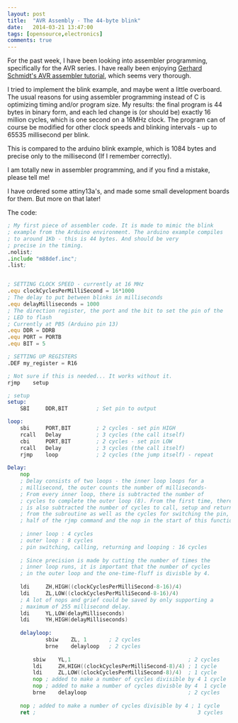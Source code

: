 ```yaml
---
layout: post
title:  "AVR Assembly - The 44-byte blink"
date:   2014-03-21 13:47:00
tags: [opensource,electronics]
comments: true
---
```

For the past week, I have been looking into assembler programming, specifically
for the AVR series. I have really been enjoying [Gerhard Schmidt's AVR assembler
tutorial][avr-tutorial], which seems very thorough.

I tried to implement the blink example, and maybe went a little overboard.
The usual reasons for using assembler programming instead of C is optimizing
timing and/or program size. My results: the final program is 44 bytes in binary
form, and each led change is (or should be) exactly 16 million cycles, which is
one second on a 16MHz clock. The program can of course be modified for other
clock speeds and blinking intervals - up to 65535 millisecond per blink.

This is compared to the arduino blink example, which is 1084 bytes and precise
only to the millisecond (If I remember correctly).

I am totally new in assembler programming, and if you find a mistake, please
tell me! 

I have ordered some attiny13a's, and made some small development boards for
them. But more on that later!

The code:

```asm
; My first piece of assembler code. It is made to mimic the blink
; example from the Arduino environment. The arduino example compiles
; to around 1Kb - this is 44 bytes. And should be very 
; precise in the timing.
.nolist;
.include "m88def.inc";
.list;


; SETTING CLOCK SPEED - currently at 16 MHz
.equ clockCyclesPerMilliSecond = 16*1000
; The delay to put between blinks in milliseconds
.equ delayMilliseconds = 1000
; The direction register, the port and the bit to set the pin of the
; LED to flash
; Currently at PB5 (Arduino pin 13)
.equ DDR = DDRB
.equ PORT = PORTB
.equ BIT = 5

; SETTING UP REGISTERS
.DEF my_register = R16

; Not sure if this is needed... It works without it.
rjmp	setup

; setup
setup:
    SBI     DDR,BIT         ; Set pin to output

loop:
    sbi     PORT,BIT        ; 2 cycles - set pin HIGH
    rcall   Delay           ; 3 cycles (the call itself) 
    cbi     PORT,BIT        ; 2 cycles - set pin LOW
    rcall   Delay           ; 3 cycles (the call itself)
    rjmp    loop            ; 2 cycles (the jump itself) - repeat
    
Delay:
    nop
    ; Delay consists of two loops - the inner loop loops for a
    ; millisecond, the outer counts the number of milliseconds-
    ; From every inner loop, there is subtracted the number of 
    ; cycles to complete the outer loop (8). From the first time, there
    ; is also subtracted the number of cycles to call, setup and return
    ; from the subroutine as well as the cycles for switching the pin,
    ; half of the rjmp command and the nop in the start of this function
    
    ; inner loop : 4 cycles
    ; outer loop : 8 cycles
    ; pin switching, calling, returning and looping : 16 cycles
    
    ; Since precision is made by cutting the number of times the
    ; inner loop runs, it is important that the number of cycles
    ; in the outer loop and the one-time-fluff is divisble by 4.
    
    ldi     ZH,HIGH((clockCyclesPerMilliSecond-8-16)/4)
    ldi     ZL,LOW((clockCyclesPerMilliSecond-8-16)/4)
    ; A lot of nops and grief could be saved by only supporting a 
    ; maximum of 255 millisecond delay.
    ldi     YL,LOW(delayMilliseconds)
    ldi     YH,HIGH(delayMilliseconds)
    
    delayloop:
            sbiw    ZL, 1       ; 2 cycles
            brne    delayloop   ; 2 cycles
        
        sbiw    YL,1                                     ; 2 cycles
        ldi     ZH,HIGH((clockCyclesPerMilliSecond-8)/4) ; 1 cycle
        ldi     ZL,LOW((clockCyclesPerMilliSecond-8)/4)  ; 1 cycle
        nop ; added to make a number of cycles divisible by 4 1 cycle  
        nop ; added to make a number of cycles divisble by 4  1 cycle
        brne    delayloop                                ; 2 cycles
   
    nop ; added to make a number of cycles divisible by 4 ; 1 cycle
    ret ;                                                   3 cycles

``` 

[avr-tutorial]: http://www.avr-asm-tutorial.net/